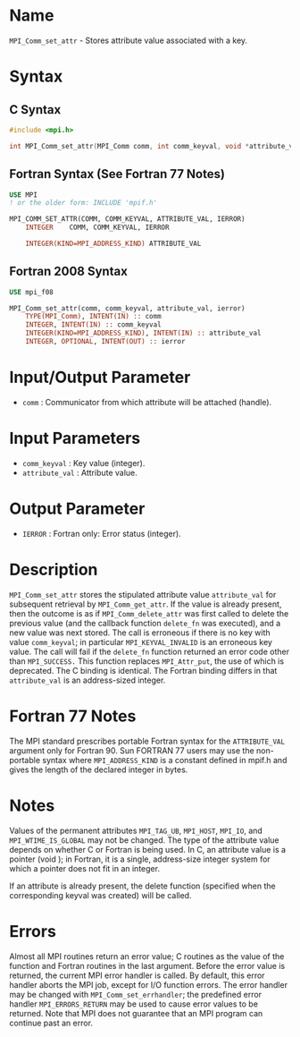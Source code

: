 # Name

`MPI_Comm_set_attr` - Stores attribute value associated with a key.

# Syntax

## C Syntax

```c
#include <mpi.h>

int MPI_Comm_set_attr(MPI_Comm comm, int comm_keyval, void *attribute_val)
```

## Fortran Syntax (See Fortran 77 Notes)

```fortran
USE MPI
! or the older form: INCLUDE 'mpif.h'

MPI_COMM_SET_ATTR(COMM, COMM_KEYVAL, ATTRIBUTE_VAL, IERROR)
    INTEGER    COMM, COMM_KEYVAL, IERROR

    INTEGER(KIND=MPI_ADDRESS_KIND) ATTRIBUTE_VAL
```

## Fortran 2008 Syntax

```fortran
USE mpi_f08

MPI_Comm_set_attr(comm, comm_keyval, attribute_val, ierror)
    TYPE(MPI_Comm), INTENT(IN) :: comm
    INTEGER, INTENT(IN) :: comm_keyval
    INTEGER(KIND=MPI_ADDRESS_KIND), INTENT(IN) :: attribute_val
    INTEGER, OPTIONAL, INTENT(OUT) :: ierror
```


# Input/Output Parameter

* `comm` : Communicator from which attribute will be attached (handle).

# Input Parameters

* `comm_keyval` : Key value (integer).
* `attribute_val` : Attribute value.

# Output Parameter

* `IERROR` : Fortran only: Error status (integer).

# Description

`MPI_Comm_set_attr` stores the stipulated attribute value `attribute_val`
for subsequent retrieval by `MPI_Comm_get_attr`. If the value is already
present, then the outcome is as if `MPI_Comm_delete_attr` was first called
to delete the previous value (and the callback function `delete_fn` was
executed), and a new value was next stored. The call is erroneous if
there is no key with value `comm_keyval`; in particular
`MPI_KEYVAL_INVALID` is an erroneous key value. The call will fail if the
`delete_fn` function returned an error code other than `MPI_SUCCESS.`
This function replaces `MPI_Attr_put`, the use of which is deprecated. The
C binding is identical. The Fortran binding differs in that
`attribute_val` is an address-sized integer.

# Fortran 77 Notes

The MPI standard prescribes portable Fortran syntax for the
`ATTRIBUTE_VAL` argument only for Fortran 90. Sun FORTRAN 77 users may
use the non-portable syntax
where `MPI_ADDRESS_KIND` is a constant defined in mpif.h and gives the
length of the declared integer in bytes.

# Notes

Values of the permanent attributes `MPI_TAG_UB`, `MPI_HOST`, `MPI_IO`, and
`MPI_WTIME_IS_GLOBAL` may not be changed.
The type of the attribute value depends on whether C or Fortran is being
used. In C, an attribute value is a pointer (void ); in Fortran, it is
a single, address-size integer system for which a pointer does not fit
in an integer.

If an attribute is already present, the delete function (specified when
the corresponding keyval was created) will be called.

# Errors

Almost all MPI routines return an error value; C routines as the value
of the function and Fortran routines in the last argument.
Before the error value is returned, the current MPI error handler is
called. By default, this error handler aborts the MPI job, except for
I/O function errors. The error handler may be changed with
`MPI_Comm_set_errhandler`; the predefined error handler `MPI_ERRORS_RETURN`
may be used to cause error values to be returned. Note that MPI does not
guarantee that an MPI program can continue past an error.
